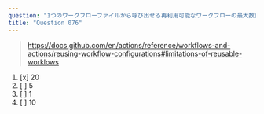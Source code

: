 ```yaml
---
question: "1つのワークフローファイルから呼び出せる再利用可能なワークフローの最大数は？"
title: "Question 076"
---
```



> https://docs.github.com/en/actions/reference/workflows-and-actions/reusing-workflow-configurations#limitations-of-reusable-worklows
1. [x] 20
1. [ ] 5
1. [ ] 1
1. [ ] 10

